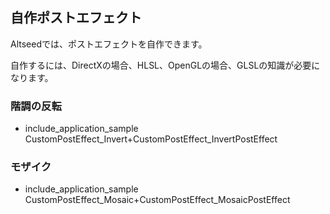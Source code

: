 ﻿
## 自作ポストエフェクト

Altseedでは、ポストエフェクトを自作できます。

自作するには、DirectXの場合、HLSL、OpenGLの場合、GLSLの知識が必要になります。

### 階調の反転

* include_application_sample CustomPostEffect_Invert+CustomPostEffect_InvertPostEffect

### モザイク

* include_application_sample CustomPostEffect_Mosaic+CustomPostEffect_MosaicPostEffect
